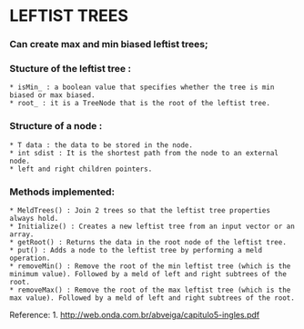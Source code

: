 
# LEFTIST TREES

### Can create max and min biased leftist trees;

### Stucture of the leftist tree :
    * isMin_ : a boolean value that specifies whether the tree is min biased or max biased.
    * root_ : it is a TreeNode that is the root of the leftist tree.

### Structure of a node :
    * T data : the data to be stored in the node.
    * int sdist : It is the shortest path from the node to an external node.
    * left and right children pointers.

### Methods implemented:
    * MeldTrees() : Join 2 trees so that the leftist tree properties always hold.
    * Initialize() : Creates a new leftist tree from an input vector or an array.
    * getRoot() : Returns the data in the root node of the leftist tree.
    * put() : Adds a node to the leftist tree by performing a meld operation.
    * removeMin() : Remove the root of the min leftist tree (which is the minimum value). Followed by a meld of left and right subtrees of the root.
    * removeMax() : Remove the root of the max leftist tree (which is the max value). Followed by a meld of left and right subtrees of the root.

Reference: 
    1. http://web.onda.com.br/abveiga/capitulo5-ingles.pdf